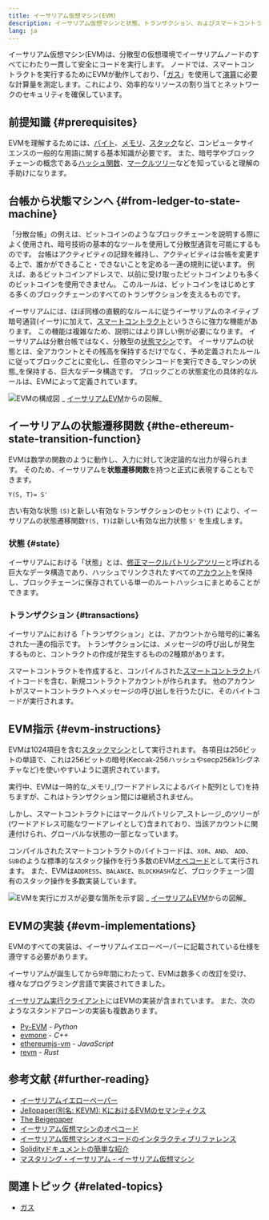 ```yaml
---
title: イーサリアム仮想マシン(EVM)
description: イーサリアム仮想マシンと状態、トランザクション、およびスマートコントラクトの関係性の説明
lang: ja
---
```


イーサリアム仮想マシン(EVM)は、分散型の仮想環境でイーサリアムノードのすべてにわたり一貫して安全にコードを実行します。 ノードでは、スマートコントラクトを実行するためにEVMが動作しており、「[ガス](/gas/)」を使用して[演算](/developers/docs/evm/opcodes/)に必要な計算量を測定します。これにより、効率的なリソースの割り当てとネットワークのセキュリティを確保しています。

## 前提知識 {#prerequisites}

EVMを理解するためには、[バイト](https://wikipedia.org/wiki/Byte)、[メモリ](https://wikipedia.org/wiki/Computer_memory)、[スタック](https://wikipedia.org/wiki/Stack_(abstract_data_type))など、コンピュータサイエンスの一般的な用語に関する基本知識が必要です。 また、暗号学やブロックチェーンの概念である[ハッシュ関数](https://wikipedia.org/wiki/Cryptographic_hash_function)、[マークルツリー](https://wikipedia.org/wiki/Merkle_tree)などを知っていると理解の手助けになります。

## 台帳から状態マシンへ {#from-ledger-to-state-machine}

「分散台帳」の例えは、ビットコインのようなブロックチェーンを説明する際によく使用され、暗号技術の基本的なツールを使用して分散型通貨を可能にするものです。 台帳はアクティビティの記録を維持し、アクティビティは台帳を変更する上で、誰かができること・できないことを定める一連の規則に従います。 例えば、あるビットコインアドレスで、以前に受け取ったビットコインよりも多くのビットコインを使用できません。 このルールは、ビットコインをはじめとする多くのブロックチェーンのすべてのトランザクションを支えるものです。

イーサリアムには、ほぼ同様の直観的なルールに従うイーサリアムのネイティブ暗号通貨(イーサ)に加えて、[スマートコントラクト](/developers/docs/smart-contracts/)というさらに強力な機能があります。 この機能は複雑なため、説明にはより詳しい例が必要になります。 イーサリアムは分散台帳ではなく、分散型の[状態マシン](https://wikipedia.org/wiki/Finite-state_machine)です。 イーサリアムの状態とは、全アカウントとその残高を保持するだけでなく、予め定義されたルールに従ってブロックごとに変化し、任意のマシンコードを実行できる_マシンの状態_を保持する、巨大なデータ構造です。 ブロックごとの状態変化の具体的なルールは、EVMによって定義されています。

![EVMの構成図](./evm.png) _ [イーサリアムEVM](https://takenobu-hs.github.io/downloads/ethereum_evm_illustrated.pdf)からの図解_

## イーサリアムの状態遷移関数 {#the-ethereum-state-transition-function}

EVMは数学の関数のように動作し、入力に対して決定論的な出力が得られます。 そのため、イーサリアムを**状態遷移関数**を持つと正式に表現することもできます。

```
Y(S, T)= S'
```

古い有効な状態 `(S)`と新しい有効なトランザクションのセット`(T)` により、イーサリアムの状態遷移関数`Y(S, T)`は新しい有効な出力状態 `S'` を生成します。

### 状態 {#state}

イーサリアムにおける「状態」とは、[修正マークルパトリシアツリー](/developers/docs/data-structures-and-encoding/patricia-merkle-trie/)と呼ばれる巨大なデータ構造であり、ハッシュでリンクされたすべての[アカウント](/developers/docs/accounts/)を保持し、ブロックチェーンに保存されている単一のルートハッシュにまとめることができます。

### トランザクション {#transactions}

イーサリアムにおける「トランザクション」とは、アカウントから暗号的に署名された一連の指示です。 トランザクションには、メッセージの呼び出しが発生するものと、コントラクトの作成が発生するものの2種類があります。

スマートコントラクトを作成すると、コンパイルされた[スマートコントラクト](/developers/docs/smart-contracts/anatomy/)バイトコードを含む、新規コントラクトアカウントが作られます。 他のアカウントがスマートコントラクトへメッセージの呼び出しを行うたびに、そのバイトコードが実行されます。

## EVM指示 {#evm-instructions}

EVMは1024項目を含む[スタックマシン](https://wikipedia.org/wiki/Stack_machine)として実行されます。 各項目は256ビットの単語で、これは256ビットの暗号(Keccak-256ハッシュやsecp256k1シグネチャなど)を使いやすいように選択されています。

実行中、EVMは一時的な_メモリ_(ワードアドレスによるバイト配列として)を持ちますが、これはトランザクション間には継続されません。

しかし、スマートコントラクトにはマークルパトリシア_ストレージ_のツリーが(ワードアドレス可能なワードアレイとして)含まれており、当該アカウントに関連付けられ、グローバルな状態の一部となっています。

コンパイルされたスマートコントラクトのバイトコードは、`XOR`、`AND`、 `ADD`、 `SUB`のような標準的なスタック操作を行う多数のEVM[オペコード](/developers/docs/evm/opcodes)として実行されます。 また、EVMは`ADDRESS`、`BALANCE`、`BLOCKHASH`など、ブロックチェーン固有のスタック操作を多数実装しています。

![EVMを実行にガスが必要な箇所を示す図](../gas/gas.png) _ [イーサリアムEVM](https://takenobu-hs.github.io/downloads/ethereum_evm_illustrated.pdf)からの図解_

## EVMの実装 {#evm-implementations}

EVMのすべての実装は、イーサリアムイエローペーパーに記載されている仕様を遵守する必要があります。

イーサリアムが誕生してから9年間にわたって、EVMは数多くの改訂を受け、様々なプログラミング言語で実装されてきました。

[イーサリアム実行クライアント](/developers/docs/nodes-and-clients/#execution-clients)にはEVMの実装が含まれています。 また、次のようなスタンドアローンの実装も複数あります。

- [Py-EVM](https://github.com/ethereum/py-evm) - _Python_
- [evmone](https://github.com/ethereum/evmone) - _C++_
- [ethereumjs-vm](https://github.com/ethereumjs/ethereumjs-vm) - _JavaScript_
- [revm](https://github.com/bluealloy/revm) - _Rust_

## 参考文献 {#further-reading}

- [イーサリアムイエローペーパー](https://ethereum.github.io/yellowpaper/paper.pdf)
- [Jellopaper(別名: KEVM): KにおけるEVMのセマンティクス](https://jellopaper.org/)
- [The Beigepaper](https://github.com/chronaeon/beigepaper)
- [イーサリアム仮想マシンのオペコード](https://www.ethervm.io/)
- [イーサリアム仮想マシンオペコードのインタラクティブリファレンス](https://www.evm.codes/)
- [Solidityドキュメントの簡単な紹介](https://docs.soliditylang.org/en/latest/introduction-to-smart-contracts.html#index-6)
- [マスタリング・イーサリアム - イーサリアム仮想マシン](https://github.com/ethereumbook/ethereumbook/blob/develop/13evm.asciidoc)

## 関連トピック {#related-topics}

- [ガス](/developers/docs/gas/)
